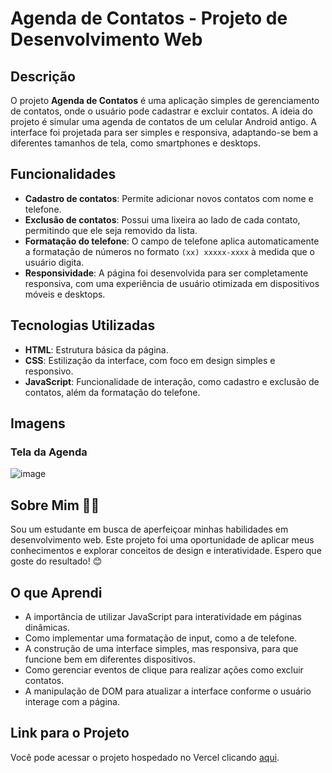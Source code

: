 # Agenda de Contatos - Projeto de Desenvolvimento Web

## Descrição

O projeto **Agenda de Contatos** é uma aplicação simples de gerenciamento de contatos, onde o usuário pode cadastrar e excluir contatos. A ideia do projeto é simular uma agenda de contatos de um celular Android antigo. A interface foi projetada para ser simples e responsiva, adaptando-se bem a diferentes tamanhos de tela, como smartphones e desktops.

## Funcionalidades

- **Cadastro de contatos**: Permite adicionar novos contatos com nome e telefone.
- **Exclusão de contatos**: Possui uma lixeira ao lado de cada contato, permitindo que ele seja removido da lista.
- **Formatação do telefone**: O campo de telefone aplica automaticamente a formatação de números no formato `(xx) xxxxx-xxxx` à medida que o usuário digita.
- **Responsividade**: A página foi desenvolvida para ser completamente responsiva, com uma experiência de usuário otimizada em dispositivos móveis e desktops.

## Tecnologias Utilizadas

- **HTML**: Estrutura básica da página.
- **CSS**: Estilização da interface, com foco em design simples e responsivo.
- **JavaScript**: Funcionalidade de interação, como cadastro e exclusão de contatos, além da formatação do telefone.


## Imagens

### Tela da Agenda

![image](https://github.com/user-attachments/assets/4f112197-1d56-47f6-aa53-255690a6f2e6)

## Sobre Mim 👨‍🎓

Sou um estudante em busca de aperfeiçoar minhas habilidades em desenvolvimento web. Este projeto foi uma oportunidade de aplicar meus conhecimentos e explorar conceitos de design e interatividade. Espero que goste do resultado! 😊

## O que Aprendi

- A importância de utilizar JavaScript para interatividade em páginas dinâmicas.
- Como implementar uma formatação de input, como a de telefone.
- A construção de uma interface simples, mas responsiva, para que funcione bem em diferentes dispositivos.
- Como gerenciar eventos de clique para realizar ações como excluir contatos.
- A manipulação de DOM para atualizar a interface conforme o usuário interage com a página.
  
## Link para o Projeto

Você pode acessar o projeto hospedado no Vercel clicando [aqui](https://agenda-de-contatos-opal-beta.vercel.app/).
